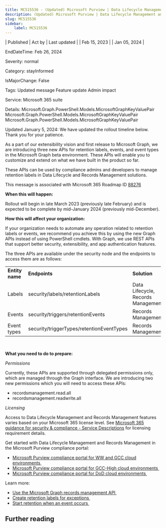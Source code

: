 ```yaml
---
title: MC515536 - (Updated) Microsoft Purview | Data Lifecycle Management and Records Management – Microsoft Graph APIs for extensibility
description: (Updated) Microsoft Purview | Data Lifecycle Management and Records Management – Microsoft Graph APIs for extensibility
slug: MC515536
sidebar:
    label: MC515536
---
```


| Published | Act by | Last updated |
| Feb 15, 2023 |  | Jan 05, 2024 |

EndDateTime: Feb 26, 2024

Severity: normal

Category: stayInformed

IsMajorChange: False

Tags: Updated message Feature update Admin impact

Service: Microsoft 365 suite

Details: Microsoft.Graph.PowerShell.Models.MicrosoftGraphKeyValuePair Microsoft.Graph.PowerShell.Models.MicrosoftGraphKeyValuePair Microsoft.Graph.PowerShell.Models.MicrosoftGraphKeyValuePair

<p style="">Updated January 5, 2024: We have updated the rollout timeline below. Thank you for your patience.</p><p style="">As a part of our extensibility vision and first release to Microsoft Graph, we are introducing three new APIs for retention labels, events, and event types in the Microsoft Graph beta environment. These APIs will enable you to customize and extend on what we have built in the product so far.<br></p><p>These APIs can be used by compliance admins and developers to manage retention labels in Data Lifecycle and Records Management solutions.&nbsp;&nbsp;</p>
<p>This message is associated with Microsoft 365 Roadmap ID <a href="https://www.microsoft.com/microsoft-365/roadmap?filters=&amp;searchterms=88276" target="_blank">88276</a></p>
<p><b>When this will happen:</b></p>

<p>Rollout will begin in late March 2023 (previously late February) and is expected to be complete by mid-January 2024 (previously mid-December).</p>

<p><b>How this will affect your organization:</b></p>

<p>If your organization needs to automate any operation related to retention labels or events, we recommend you achieve this by using the new Graph APIs instead of using PowerShell cmdlets. With Graph, we use REST APIs that support better security, extensibility, and app authentication features. 
</p><p>
</p>

<p>The three APIs are available under the security node and the endpoints to access them are as follows:&nbsp;&nbsp;<br></p>

<p>
</p><table>
<tbody><tr><td><b>Entity name</b></td><td><b>Endpoints</b></td><td><b>Solution</b></td></tr>
<tr><td>Labels</td><td>security/labels/retentionLabels</td><td>Data Lifecycle, Records Management</td></tr>
<tr><td>Events</td><td>security/triggers/retentionEvents</td><td>Records Management</td></tr>
<tr><td>Event types</td><td>security/triggerTypes/retentionEventTypes</td><td>Records Management</td></tr>
</tbody></table><p></p>
<p><br></p><p><b>What you need to do to prepare:</b></p>
<p><i>Permissions</i></p><p>
</p>

<p>Currently, these APIs are supported through delegated permissions only, which are managed through the Graph interface. We are introducing two new permissions which you will need to access these APIs:<br></p><p>
</p>

<ul><li>recordsmanagement.read.all<br></li><li>recordsmanagement.readwrite.all&nbsp;<br></li></ul><p><i>Licensing</i><br></p><p>Access to Data Lifecycle Management and Records Management features varies based on your Microsoft 365 license level. See <a href="https://learn.microsoft.com/office365/servicedescriptions/microsoft-365-service-descriptions/microsoft-365-tenantlevel-services-licensing-guidance/microsoft-365-security-compliance-licensing-guidance#microsoft-purview-data-lifecycle-management--microsoft-purview-records-management" target="_blank">Microsoft 365 guidance for security &amp; compliance - Service Descriptions</a> for licensing requirement details.&nbsp;</p><p>Get started with Data Lifecycle Management and Records Management in the Microsoft Purview compliance portal:&nbsp;<br></p><ul><li><a href="https://purview.microsoft.com/compliance" target="_blank">Microsoft Purview compliance portal for WW and GCC cloud environments&nbsp;</a><br></li><li><a href="https://compliance.microsoft.us/" target="_blank">Microsoft Purview compliance portal for GCC-High cloud environments&nbsp;</a><br></li><li><a href="https://compliance.apps.mil/" target="_blank">Microsoft Purview compliance portal for DoD cloud environments&nbsp;</a><br></li></ul><p>Learn more:&nbsp;<br></p><ul><li><a href="https://learn.microsoft.com/graph/api/resources/security-recordsmanagement-overview?view=graph-rest-beta" target="_blank">Use the Microsoft Graph records management API&nbsp;</a><br></li><li><a href="https://docs.microsoft.com/microsoft-365/compliance/create-retention-labels-data-lifecycle-management?view=o365-worldwide" target="_blank">Create retention labels for exceptions&nbsp;</a><br></li><li><a href="https://docs.microsoft.com/microsoft-365/compliance/create-retention-labels-data-lifecycle-management?view=o365-worldwide" target="_blank">Start retention when an event occurs&nbsp;</a></li></ul>

## Further reading
